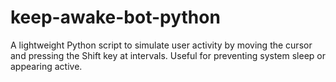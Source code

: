 # keep-awake-bot-python
A lightweight Python script to simulate user activity by moving the cursor and pressing the Shift key at intervals. Useful for preventing system sleep or appearing active.
